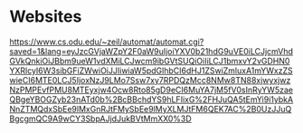 # Websites


https://www.cs.odu.edu/~zeil/automat/automat.cgi?saved=1&lang=eyJzcGVjaWZpY2F0aW9uIjoiYXV0b21hdG9uVE0iLCJjcmVhdGVkQnkiOiJBbm9ueW1vdXMiLCJwcm9ibGVtSUQiOiIiLCJ1bmxvY2vGDHN0YXRlcyI6W3sibGFiZWwiOiJJIiwiaW5pdGlhbCI6dHJ1ZSwiZmluxA1mYWxzZSwieCI6MTE0LCJ5IjoxNzJ9LMo7Ssw7xy7RPDQzMcc8NMw8TN88xjwyxjwzNzPMPEvfPMU8MTEyxjw4Ocw8Rto85gD9eCI6MuYA7jM5fV0sInRyYW5zaeQBgeYBOGZyb23nATd0b%2BcBBchdYS9hLFIixG%2FHJuQA5tEmYi9i1ybkANnZTMQdxSbEe9lMxGnRJtFMySbEe9lMyXLMJtFM6QEK7AC%2B0UzJJuQBgcgmQC9A9wCY3SbpAJjdJukBVtMmXX0%3D
